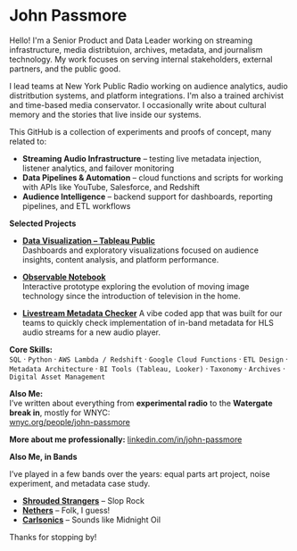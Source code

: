 # John Passmore

Hello! I'm a Senior Product and Data Leader working on streaming infrastructure, media distribtuion, archives, metadata, and journalism technology. My work focuses on serving internal stakeholders, external partners, and the public good.

I lead teams at New York Public Radio working on audience analytics, audio distritbution systems, and platform integrations. I'm also a trained archivist and time-based media conservator. I occasionally write about cultural memory and the stories that live inside our systems.

This GitHub is a collection of experiments and proofs of concept, many related to:

- **Streaming Audio Infrastructure** – testing live metadata injection, listener analytics, and failover monitoring
- **Data Pipelines & Automation** – cloud functions and scripts for working with APIs like YouTube, Salesforce, and Redshift
- **Audience Intelligence** – backend support for dashboards, reporting pipelines, and ETL workflows

**Selected Projects**
- [**Data Visualization – Tableau Public**](https://public.tableau.com/app/profile/john.passmore/vizzes)  
  Dashboards and exploratory visualizations focused on audience insights, content analysis, and platform performance. 

- [**Observable Notebook**](https://observablehq.com/d/5faacba230189161)  
  Interactive prototype exploring the evolution of moving image technology since the introduction of television in the home. 

- [**Livestream Metadata Checker**](https://tranquil-kangaroo-be0dff.netlify.app)
  A vibe coded app that was built for our teams to quickly check implementation of in-band metadata for HLS audio streams for a new audio player.

**Core Skills:**  
`SQL` · `Python` · `AWS Lambda / Redshift` · `Google Cloud Functions` · `ETL Design` · `Metadata Architecture` · `BI Tools (Tableau, Looker)` · `Taxonomy` · `Archives` · `Digital Asset Management`

**Also Me:**  
I’ve written about everything from **experimental radio** to the **Watergate break in**, mostly for WNYC:  
[wnyc.org/people/john-passmore](https://www.wnyc.org/people/john-passmore/)

**More about me professionally:** [linkedin.com/in/john-passmore](https://linkedin.com/in/john-passmore)

**Also Me, in Bands**

I’ve played in a few bands over the years: equal parts art project, noise experiment, and metadata case study.

- [**Shrouded Strangers**](https://open.spotify.com/artist/58cjoOHDt29DjVB7MTZYC9) – Slop Rock
- [**Nethers**](https://open.spotify.com/artist/2a5BrRoYd3nzBkoeF8ZUPx) – Folk, I guess!
- [**Carlsonics**](https://open.spotify.com/artist/2ouBfsiX71lEnc020vd5WN) – Sounds like Midnight Oil

Thanks for stopping by!
